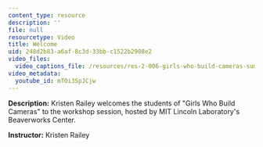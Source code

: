 ```yaml
---
content_type: resource
description: ''
file: null
resourcetype: Video
title: Welcome
uid: 248d2b83-a6af-8c3d-33bb-c1522b2908e2
video_files:
  video_captions_file: /resources/res-2-006-girls-who-build-cameras-summer-2016/host-your-own-workshop/welcome/mTOi3SpJCjw.vtt
video_metadata:
  youtube_id: mTOi3SpJCjw
---
```


**Description:** Kristen Railey welcomes the students of "Girls Who Build Cameras" to the workshop session, hosted by MIT Lincoln Laboratory's Beaverworks Center.

**Instructor:** Kristen Railey